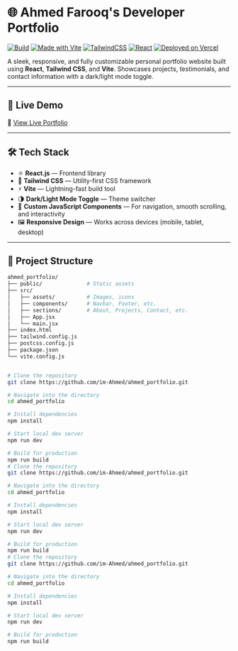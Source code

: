 # 🌐 Ahmed Farooq's Developer Portfolio

[![Build](https://img.shields.io/badge/build-passing-brightgreen)](https://vercel.com)
[![Made with Vite](https://img.shields.io/badge/Vite-%5EVite%20Build-orange?logo=vite)](https://vitejs.dev/)
[![TailwindCSS](https://img.shields.io/badge/styled%20with-TailwindCSS-38bdf8?logo=tailwindcss)](https://tailwindcss.com/)
[![React](https://img.shields.io/badge/React-%5E18.0.0-blue?logo=react)](https://reactjs.org/)
[![Deployed on Vercel](https://img.shields.io/badge/Deployed-Vercel-black?logo=vercel)](https://vercel.com/)

A sleek, responsive, and fully customizable personal portfolio website built using **React**, **Tailwind CSS**, and **Vite**. Showcases projects, testimonials, and contact information with a dark/light mode toggle.

---

## 🚀 Live Demo

🔗 [View Live Portfolio](https://ahmed-portfolio-wi3a.vercel.app/) 

---


## 🛠️ Tech Stack

- ⚛️ **React.js** — Frontend library
- 💨 **Tailwind CSS** — Utility-first CSS framework
- ⚡ **Vite** — Lightning-fast build tool
- 🌗 **Dark/Light Mode Toggle** — Theme switcher
- 🧩 **Custom JavaScript Components** — For navigation, smooth scrolling, and interactivity
- 🖼️ **Responsive Design** — Works across devices (mobile, tablet, desktop)

---

## 📁 Project Structure

```bash
ahmed_portfolio/
├── public/              # Static assets
├── src/
│   ├── assets/          # Images, icons
│   ├── components/      # Navbar, Footer, etc.
│   ├── sections/        # About, Projects, Contact, etc.
│   ├── App.jsx
│   └── main.jsx
├── index.html
├── tailwind.config.js
├── postcss.config.js
├── package.json
└── vite.config.js


# Clone the repository
git clone https://github.com/im-Ahmed/ahmed_portfolio.git

# Navigate into the directory
cd ahmed_portfolio

# Install dependencies
npm install

# Start local dev server
npm run dev

# Build for production
npm run build
# Clone the repository
git clone https://github.com/im-Ahmed/ahmed_portfolio.git

# Navigate into the directory
cd ahmed_portfolio

# Install dependencies
npm install

# Start local dev server
npm run dev

# Build for production
npm run build
# Clone the repository
git clone https://github.com/im-Ahmed/ahmed_portfolio.git

# Navigate into the directory
cd ahmed_portfolio

# Install dependencies
npm install

# Start local dev server
npm run dev

# Build for production
npm run build
